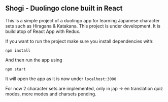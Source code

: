 ## Shogi - Duolingo clone built in React

This is a simple project of a duolingo app for learning Japanese character sets such as Hiragana & Katakana.
This project is under development. It is build atop of React App with Redux.

If you want to run the project make sure you install dependencies with:

`npm install`

And then run the app using

`npm start`

It will open the app as it is now under `localhost:3000`

For now 2 character sets are implemented, only in jap -> en translation quiz modes,
more modes and charsets pending.